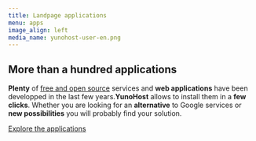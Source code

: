 ```yaml
---
title: Landpage applications
menu: apps
image_align: left
media_name: yunohost-user-en.png
---
```


## More than a hundred applications

**Plenty** of [free and open source]() services and **web applications** have been developped in the last few years.**YunoHost** allows to install them in a **few clicks**. Whether you are looking for an **alternative** to Google services or **new possibilities** you will probably find your solution.

[Explore the applications](https://yunohost.org/#/apps_en?classes=btn,btn-primary,btn-lg)